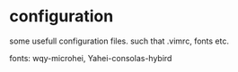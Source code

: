 # configuration

some usefull configuration files. such that .vimrc, fonts etc.

fonts: wqy-microhei, Yahei-consolas-hybird
